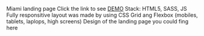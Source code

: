 Miami landing page
Click the link to see [DEMO](https://toros-zz.github.io/miami_landing/)
Stack: HTML5, SASS, JS
Fully responsitive layout was made by using CSS Grid ang Flexbox (mobiles, tablets, laplops, high screens)
Design of the landing page you could fing here
    
